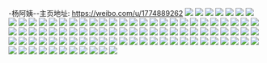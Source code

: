 -杨阿姨--主页地址: https://weibo.com/u/1774889262 
![](https://wx4.sinaimg.cn/mw2000/69caa92ely1h9knevri88j21o0280kjl.jpg) 
![](https://wx4.sinaimg.cn/mw2000/69caa92ely1h9knewhi33j21o0280qv5.jpg) 
![](https://wx4.sinaimg.cn/mw2000/69caa92ely1h9kneupmpsj21o0280kjl.jpg) 
![](https://wx4.sinaimg.cn/mw2000/69caa92ely1h9gge2g5nmj20mx0lqte2.jpg) 
![](https://wx4.sinaimg.cn/mw2000/69caa92ely1h9ggjmwzjgj22c02c07wi.jpg) 
![](https://wx4.sinaimg.cn/mw2000/69caa92ely1h9ggjnsqe8j22c02c0qv5.jpg) 
![](https://wx4.sinaimg.cn/mw2000/69caa92ely1h9ggjokn87j22c02c0hdt.jpg) 
![](https://wx4.sinaimg.cn/mw2000/69caa92ely1h9druvi5qlj20p00p0thh.jpg) 
![](https://wx4.sinaimg.cn/mw2000/69caa92ely1h9druv2ju8j22c02c07wj.jpg) 
![](https://wx4.sinaimg.cn/mw2000/69caa92ely1h9druydnuaj22c02c0e84.jpg) 
![](https://wx4.sinaimg.cn/mw2000/69caa92ely1h9drur0xw9j21hc1hc4qp.jpg) 
![](https://wx4.sinaimg.cn/mw2000/69caa92ely1h9drv0r93vj22c02c0u0z.jpg) 
![](https://wx4.sinaimg.cn/mw2000/69caa92ely1h9druszfgsj22c02c0e83.jpg) 
![](https://wx4.sinaimg.cn/mw2000/69caa92ely1h96tfsiyj5j20ku0kugte.jpg) 
![](https://wx4.sinaimg.cn/mw2000/69caa92ely1h881j34miej21hc1hcx6p.jpg) 
![](https://wx4.sinaimg.cn/mw2000/69caa92ely1h881jryadkj22c02c0qv8.jpg) 
![](https://wx4.sinaimg.cn/mw2000/69caa92ely1h881j7265jj22c02c0u10.jpg) 
![](https://wx4.sinaimg.cn/mw2000/69caa92ely1h881jnckc2j22c02c07wk.jpg) 
![](https://wx4.sinaimg.cn/mw2000/69caa92ely1h881jjjpu0j22c02c07wk.jpg) 
![](https://wx4.sinaimg.cn/mw2000/69caa92ely1h881j0cps8j22c02c0qv9.jpg) 
![](https://wx4.sinaimg.cn/mw2000/69caa92ely1h881jfhluyj21hc1hc4qq.jpg) 
![](https://wx4.sinaimg.cn/mw2000/69caa92ely1h881j95blxj21gl1glqv5.jpg) 
![](https://wx4.sinaimg.cn/mw2000/69caa92ely1h881jcxkzrj22c02c0kjo.jpg) 
![](https://wx4.sinaimg.cn/mw2000/69caa92ely1h7whcdytewj22c02c0u0z.jpg) 
![](https://wx4.sinaimg.cn/mw2000/69caa92ely1h7whcjfnrdj2340340kjp.jpg) 
![](https://wx4.sinaimg.cn/mw2000/69caa92ely1h7whd6flvsj22c02c07wk.jpg) 
![](https://wx4.sinaimg.cn/mw2000/69caa92ely1h7whe360k5j22c02c07wn.jpg) 
![](https://wx4.sinaimg.cn/mw2000/69caa92ely1h7whca3pikj227w35sb2a.jpg) 
![](https://wx4.sinaimg.cn/mw2000/69caa92ely1h7whe04at0j22c02c0npg.jpg) 
![](https://wx4.sinaimg.cn/mw2000/69caa92ely1h7whdv5cwxj2340340hdx.jpg) 
![](https://wx4.sinaimg.cn/mw2000/69caa92ely1h7whdy7h62j22c02c0qv7.jpg) 
![](https://wx4.sinaimg.cn/mw2000/69caa92ely1h7whdyszxsj20wi0wijya.jpg) 
![](https://wx4.sinaimg.cn/mw2000/69caa92ely1h6vmu9hhbuj23403407wh.jpg) 
![](https://wx4.sinaimg.cn/mw2000/69caa92ely1h6vmua4gm2j22c020tkjl.jpg) 
![](https://wx4.sinaimg.cn/mw2000/69caa92ely1h6vmuft1tqj2340340hdx.jpg) 
![](https://wx4.sinaimg.cn/mw2000/69caa92ely1h6vmu4ttcsj2340340x6r.jpg) 
![](https://wx4.sinaimg.cn/mw2000/69caa92ely1h6vmujbmc5j21zk1zkx6p.jpg) 
![](https://wx4.sinaimg.cn/mw2000/69caa92ely1h6vmucqac6j2340340art.jpg) 
![](https://wx4.sinaimg.cn/mw2000/69caa92ely1h6vmuimz3tj22c02c04qs.jpg) 
![](https://wx4.sinaimg.cn/mw2000/69caa92ely1h6vmupwv8tj22c22c01l1.jpg) 
![](https://wx4.sinaimg.cn/mw2000/69caa92ely1h6vmumqeg2j22c02c0b2f.jpg) 
![](https://wx4.sinaimg.cn/mw2000/69caa92ely1h68qau5vmnj20tu0tu0vb.jpg) 
![](https://wx4.sinaimg.cn/mw2000/69caa92ely1h67oh4srsmj22c0340kjn.jpg) 
![](https://wx4.sinaimg.cn/mw2000/69caa92ely1h67ogww3gxj21uz21o4qr.jpg) 
![](https://wx4.sinaimg.cn/mw2000/69caa92ely1h67oh1lc3yj22c02c0b2d.jpg) 
![](https://wx4.sinaimg.cn/mw2000/69caa92ely1h67oha81ojj22c02c0qv6.jpg) 
![](https://wx4.sinaimg.cn/mw2000/69caa92ely1h67oheey37j22c02c0qv9.jpg) 
![](https://wx4.sinaimg.cn/mw2000/69caa92ely1h67oh3h2pyj22c02c0x6r.jpg) 
![](https://wx4.sinaimg.cn/mw2000/69caa92ely1h67ogxa77mj20ll0llt9n.jpg) 
![](https://wx4.sinaimg.cn/mw2000/69caa92ely1h67okt8pm6j20je0je0t9.jpg) 
![](https://wx4.sinaimg.cn/mw2000/69caa92ely1h67oh5jp5xj22c02c01kx.jpg) 
![](https://wx4.sinaimg.cn/mw2000/69caa92ely1h5pusqy7ihj20u00u0dq9.jpg) 
![](https://wx4.sinaimg.cn/mw2000/69caa92ely1h5pusutycsj2340340npf.jpg) 
![](https://wx4.sinaimg.cn/mw2000/69caa92ely1h5pusvjq1aj22c02c0e81.jpg) 
![](https://wx4.sinaimg.cn/mw2000/69caa92ely1h5pusw6zasj21r11r11kx.jpg) 
![](https://wx4.sinaimg.cn/mw2000/69caa92ely1h5puswla06j20ny0nyqbc.jpg) 
![](https://wx4.sinaimg.cn/mw2000/69caa92ely1h5pusx47ulj22c02c0qv5.jpg) 
![](https://wx4.sinaimg.cn/mw2000/69caa92ely1h5gq3u0a3fj21400u04cb.jpg) 
![](https://wx4.sinaimg.cn/mw2000/69caa92ely1h5gq3s98ohj20u00u0138.jpg) 
![](https://wx4.sinaimg.cn/mw2000/69caa92ely1h5gq48meboj20u0140wra.jpg) 
![](https://wx4.sinaimg.cn/mw2000/69caa92ely1h5gq47grydj20u0140wqp.jpg) 
![](https://wx4.sinaimg.cn/mw2000/69caa92ely1h5gq47xzarj20u014015u.jpg) 
![](https://wx4.sinaimg.cn/mw2000/69caa92ely1h5gq46qeitj21400u0qey.jpg) 
![](https://wx4.sinaimg.cn/mw2000/69caa92ely1h5gq3runzdj20u00u0gw5.jpg) 
![](https://wx4.sinaimg.cn/mw2000/69caa92ely1h5gq3tlqf6j20u01407gk.jpg) 
![](https://wx4.sinaimg.cn/mw2000/69caa92ely1h5gq48ysjcj20u00u0qb2.jpg) 
![](https://wx4.sinaimg.cn/mw2000/69caa92ely1h5gq01ylczj20u00u0jzi.jpg) 
![](https://wx4.sinaimg.cn/mw2000/69caa92ely1h5gq00s69yj20u00u07b5.jpg) 
![](https://wx4.sinaimg.cn/mw2000/69caa92ely1h5gq017dqpj20u00u07ds.jpg) 
![](https://wx4.sinaimg.cn/mw2000/69caa92ely1h5gpzvz3wlj20u0140gwt.jpg) 
![](https://wx4.sinaimg.cn/mw2000/69caa92ely1h5gpzwfenmj20u0140akt.jpg) 
![](https://wx4.sinaimg.cn/mw2000/69caa92ely1h5gpzunwsnj20u014014h.jpg) 
![](https://wx4.sinaimg.cn/mw2000/69caa92ely1h5gq01jm5pj20u00u0gt8.jpg) 
![](https://wx4.sinaimg.cn/mw2000/69caa92ely1h5gq1r866oj20u00u0n4l.jpg) 
![](https://wx4.sinaimg.cn/mw2000/69caa92ely1h5gq02gxwvj20u00u0k39.jpg) 
![](https://wx4.sinaimg.cn/mw2000/69caa92ely1h58dos1bpvj21wv1wvqv5.jpg) 
![](https://wx4.sinaimg.cn/mw2000/69caa92ely1h58domytrej22c02c07wl.jpg) 
![](https://wx4.sinaimg.cn/mw2000/69caa92ely1h58doir4hvj22c02c0b2c.jpg) 
![](https://wx4.sinaimg.cn/mw2000/69caa92ely1h58dor65cej22c02c0u10.jpg) 
![](https://wx4.sinaimg.cn/mw2000/69caa92ely1h55melzrmkj21o01o0ww4.jpg) 
![](https://wx4.sinaimg.cn/mw2000/69caa92ely1h51xyvrnq1j20u014047r.jpg) 
![](https://wx4.sinaimg.cn/mw2000/69caa92ely1h51xyw4eh3j20u00u0guo.jpg) 
![](https://wx4.sinaimg.cn/mw2000/69caa92ely1h51xyxxu3yj20u00u0128.jpg) 
![](https://wx4.sinaimg.cn/mw2000/69caa92ely1h51xywmnehj20u00u045k.jpg) 
![](https://wx4.sinaimg.cn/mw2000/69caa92ely1h51xywwb7dj20u00u0qbl.jpg) 
![](https://wx4.sinaimg.cn/mw2000/69caa92ely1h51xyxcyygj20u0140wnt.jpg) 
![](https://wx4.sinaimg.cn/mw2000/69caa92ely1h4xe57twy2j22c02c0e83.jpg) 
![](https://wx4.sinaimg.cn/mw2000/69caa92ely1h4x1ac14ncj22c0340npf.jpg) 
![](https://wx4.sinaimg.cn/mw2000/69caa92ely1h4x1adu9qjj2232232x6q.jpg) 
![](https://wx4.sinaimg.cn/mw2000/69caa92ely1h4x1aeik43j22c02c0kjl.jpg) 
![](https://wx4.sinaimg.cn/mw2000/69caa92ely1h4x1af67xaj22c02c0e7o.jpg) 
![](https://wx4.sinaimg.cn/mw2000/69caa92ely1h4x1aihs7bj22bz2bz4qq.jpg) 
![](https://wx4.sinaimg.cn/mw2000/69caa92ely1h4x1ahamgkj22c02bzx6p.jpg) 
